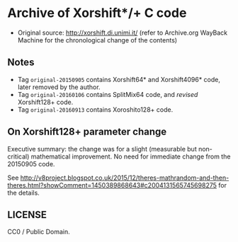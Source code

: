 # Archive of Xorshift\*/+ C code

* Original source: <http://xorshift.di.unimi.it/> (refer to Archive.org WayBack Machine for the chronological change of the contents)

## Notes

* Tag `original-20150905` contains Xorshift64\* and Xorshift4096\* code, later removed by the author.
* Tag `original-20160106` contains SplitMix64 code, and *revised* Xorshift128+ code.
* Tag `original-20160913` contains Xoroshito128+ code.

## On Xorshift128+ parameter change

Executive summary: the change was for a slight (measurable but non-critical) mathematical improvement. No need for immediate change from the 20150905 code.

See <http://v8project.blogspot.co.uk/2015/12/theres-mathrandom-and-then-theres.html?showComment=1450389868643#c2004131565745698275> for the details.

## LICENSE

CC0 / Public Domain.
